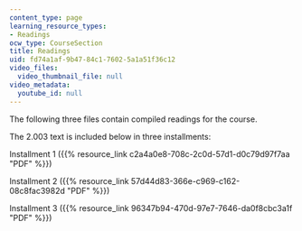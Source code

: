 ```yaml
---
content_type: page
learning_resource_types:
- Readings
ocw_type: CourseSection
title: Readings
uid: fd74a1af-9b47-84c1-7602-5a1a51f36c12
video_files:
  video_thumbnail_file: null
video_metadata:
  youtube_id: null
---
```


The following three files contain compiled readings for the course.

The 2.003 text is included below in three installments:

Installment 1 ({{% resource_link c2a4a0e8-708c-2c0d-57d1-d0c79d97f7aa "PDF" %}})

Installment 2 ({{% resource_link 57d44d83-366e-c969-c162-08c8fac3982d "PDF" %}})

Installment 3 ({{% resource_link 96347b94-470d-97e7-7646-da0f8cbc3a1f "PDF" %}})